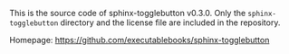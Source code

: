 This is the source code of sphinx-togglebutton v0.3.0.
Only the `sphinx-togglebutton` directory and the license file are included in the repository.

Homepage: https://github.com/executablebooks/sphinx-togglebutton
